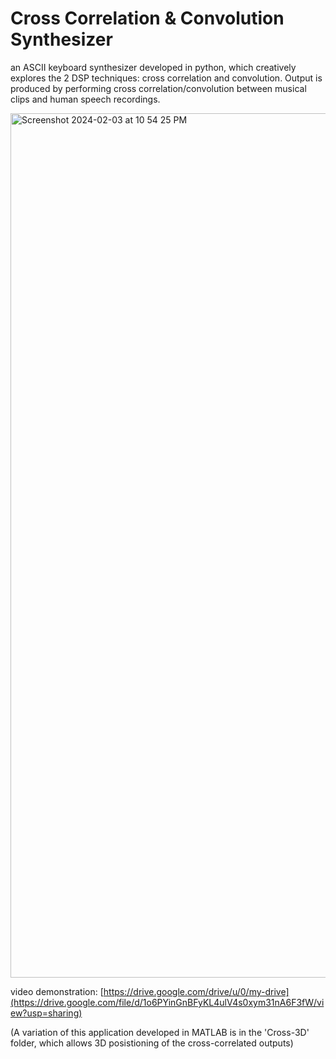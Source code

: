 # Cross Correlation & Convolution Synthesizer
an ASCII keyboard synthesizer developed in python, which creatively explores the 2 DSP techniques: cross correlation and convolution. 
Output is produced by performing cross correlation/convolution between musical clips and human speech recordings. 

<img width="1383" alt="Screenshot 2024-02-03 at 10 54 25 PM" src="https://github.com/ziqingg2/crosscorr_synth/assets/80551600/f069a60b-8431-4ca2-8489-de83008a20d6">

video demonstration: [https://drive.google.com/drive/u/0/my-drive](https://drive.google.com/file/d/1o6PYinGnBFyKL4ulV4s0xym31nA6F3fW/view?usp=sharing)

(A variation of this application developed in MATLAB is in the 'Cross-3D' folder, which allows 3D posistioning of the cross-correlated outputs)


